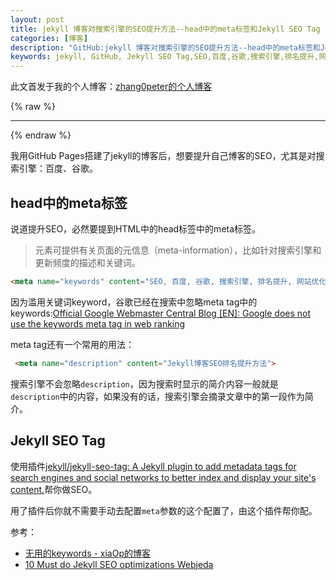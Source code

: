 ```yaml
---
layout: post
title: jekyll 博客对搜索引擎的SEO提升方法--head中的meta标签和Jekyll SEO Tag
categories: [博客]
description: "GitHub:jekyll 博客对搜索引擎的SEO提升方法--head中的meta标签和Jekyll SEO Tag,SEO,百度,谷歌,搜索引擎,排名提升,网站优化,关键词"
keywords: jekyll, GitHub, Jekyll SEO Tag,SEO,百度,谷歌,搜索引擎,排名提升,网站优化,关键词
---
```



此文首发于我的个人博客：[zhang0peter的个人博客](https://zhang0peter.com)         

{% raw %}
***          
{% endraw %}



我用GitHub Pages搭建了jekyll的博客后，想要提升自己博客的SEO，尤其是对搜索引擎：百度、谷歌。

## head中的meta标签

说道提升SEO，必然要提到HTML中的head标签中的meta标签。

> <meta> 元素可提供有关页面的元信息（meta-information），比如针对搜索引擎和更新频度的描述和关键词。

```html
<meta name="keywords" content="SEO, 百度, 谷歌, 搜索引擎, 排名提升, 网站优化, 关键词">
```

因为滥用关键词keyword，谷歌已经在搜索中忽略meta tag中的keywords:[Official Google Webmaster Central Blog [EN]: Google does not use the keywords meta tag in web ranking](https://webmasters.googleblog.com/2009/09/google-does-not-use-keywords-meta-tag.html)

meta tag还有一个常用的用法：

```html
 <meta name="description" content="Jekyll博客SEO排名提升方法">
```
搜索引擎不会忽略`description`，因为搜索时显示的简介内容一般就是`description`中的内容，如果没有的话，搜索引擎会摘录文章中的第一段作为简介。

## Jekyll SEO Tag
使用插件[jekyll/jekyll-seo-tag: A Jekyll plugin to add metadata tags for search engines and social networks to better index and display your site's content.](https://github.com/jekyll/jekyll-seo-tag/)帮你做SEO。

用了插件后你就不需要手动去配置`meta`参数的这个配置了，由这个插件帮你配。



参考：

*   [无用的keywords - xiaOp的博客](https://xiaoiver.github.io/coding/2017/07/23/%E6%97%A0%E7%94%A8%E7%9A%84keywords.html)
*   [10 Must do Jekyll SEO optimizations  Webjeda](https://blog.webjeda.com/optimize-jekyll-seo/)
